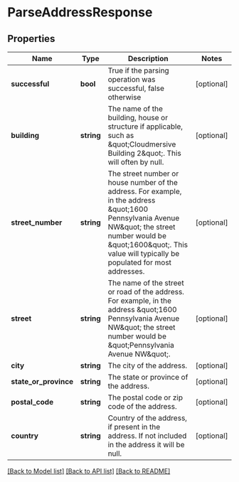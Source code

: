 # ParseAddressResponse

## Properties
Name | Type | Description | Notes
------------ | ------------- | ------------- | -------------
**successful** | **bool** | True if the parsing operation was successful, false otherwise | [optional] 
**building** | **string** | The name of the building, house or structure if applicable, such as \&quot;Cloudmersive Building 2\&quot;.  This will often by null. | [optional] 
**street_number** | **string** | The street number or house number of the address.  For example, in the address \&quot;1600 Pennsylvania Avenue NW\&quot; the street number would be \&quot;1600\&quot;.  This value will typically be populated for most addresses. | [optional] 
**street** | **string** | The name of the street or road of the address.  For example, in the address \&quot;1600 Pennsylvania Avenue NW\&quot; the street number would be \&quot;Pennsylvania Avenue NW\&quot;. | [optional] 
**city** | **string** | The city of the address. | [optional] 
**state_or_province** | **string** | The state or province of the address. | [optional] 
**postal_code** | **string** | The postal code or zip code of the address. | [optional] 
**country** | **string** | Country of the address, if present in the address.  If not included in the address it will be null. | [optional] 

[[Back to Model list]](../README.md#documentation-for-models) [[Back to API list]](../README.md#documentation-for-api-endpoints) [[Back to README]](../README.md)


